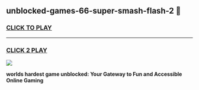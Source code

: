 
## unblocked-games-66-super-smash-flash-2 👋
<h3>
<a href="https://premium.freeplayer.one?title=unblocked-games-66-super-smash-flash-2&ref=14F">CLICK TO PLAY</a></h3>
<hr>

<h3>
<a href="https://premium.freeplayer.one?title=unblocked-games-66-super-smash-flash-2&ref=14F">CLICK 2 PLAY</a>
  
</h3>

<a href="https://premium.freeplayer.one?title=unblocked-games-66-super-smash-flash-2&ref=12F/"><img src="https://clearcache.store/games.png"></a>


**worlds hardest game unblocked: Your Gateway to Fun and Accessible Online Gaming**
